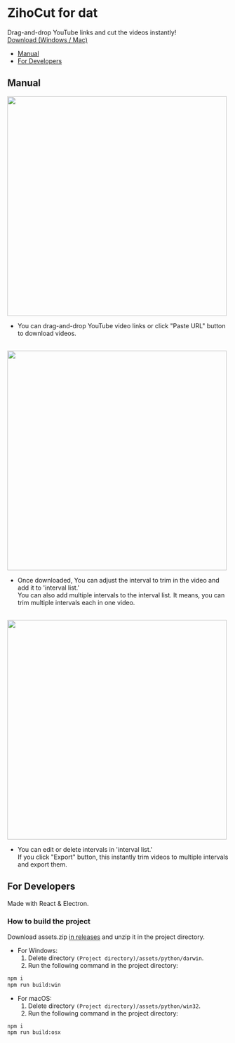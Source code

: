 # ZihoCut for dat
Drag-and-drop YouTube links and cut the videos instantly!<br>
[Download (Windows / Mac)](https://github.com/piz2a/zihocut/releases)

- [Manual](#manual)
- [For Developers](#for-developers)

## Manual
<img src="https://github.com/piz2a/zihocut/assets/43025513/3294c5d3-bbaf-4ff6-b443-6bb15f1907f5" width="500px">

- You can drag-and-drop YouTube video links or click "Paste URL" button to download videos.

<br>

<img src="https://github.com/piz2a/zihocut/assets/43025513/3474f7aa-579a-4f28-bd9f-de506854a23d" width="500px">

- Once downloaded, You can adjust the interval to trim in the video and add it to 'interval list.'<br>
  You can also add multiple intervals to the interval list. It means, you can trim multiple intervals each in one video.

<br>

<img src="https://github.com/piz2a/zihocut/assets/43025513/108dd471-1b74-421c-82c1-5a1c0d045e16" width="500px">

- You can edit or delete intervals in 'interval list.'<br>
  If you click "Export" button, this instantly trim videos to multiple intervals and export them.


## For Developers

Made with React & Electron.

### How to build the project
Download assets.zip [in releases](https://github.com/piz2a/zihocut/releases) and unzip it in the project directory.
- For Windows:
  1. Delete directory ```(Project directory)/assets/python/darwin```.
  2. Run the following command in the project directory:
```sh
npm i
npm run build:win
```
- For macOS:
  1. Delete directory ```(Project directory)/assets/python/win32```.
  2. Run the following command in the project directory:
```sh
npm i
npm run build:osx
```
